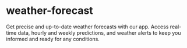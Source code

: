 # weather-forecast
Get precise and up-to-date weather forecasts with our app. Access real-time data, hourly and weekly predictions, and weather alerts to keep you informed and ready for any conditions.
